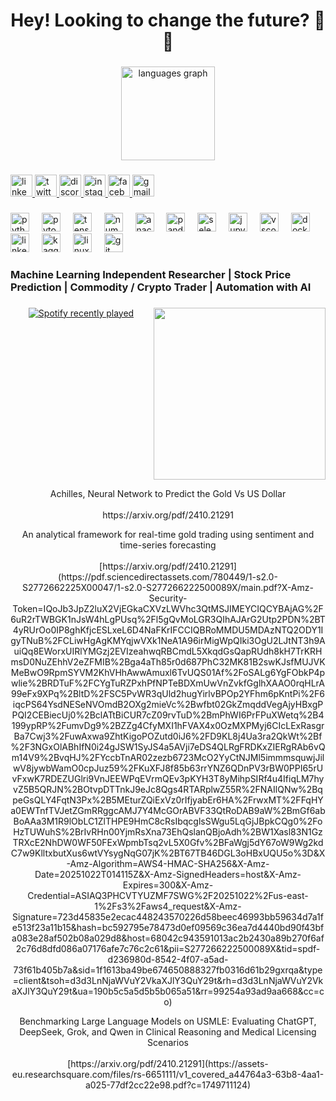 <h1 align="center">Hey! Looking to change the future? 🤖🖤</h1>

###

<div align="center">
  <img src="https://github-readme-stats.vercel.app/api/top-langs?username=angel-varela&locale=en&hide_title=false&layout=compact&card_width=320&langs_count=5&theme=dracula&hide_border=false" height="150" alt="languages graph"  />
</div>

###

<div align="left">
  <a href="https://www.linkedin.com/in/angel-varela-7b46332b0/" target="_blank">
    <img src="https://img.shields.io/static/v1?message=LinkedIn&logo=linkedin&label=&color=0077B5&logoColor=white&labelColor=&style=for-the-badge" height="35" alt="linkedin logo"  />
  </a>
  <a href="https://x.com/angelvarela2468" target="_blank">
    <img src="https://img.shields.io/static/v1?message=Twitter&logo=twitter&label=&color=1DA1F2&logoColor=white&labelColor=&style=for-the-badge" height="35" alt="twitter logo"  />
  </a>
  <a href="1200237303956770867" target="_blank">
    <img src="https://img.shields.io/static/v1?message=Discord&logo=discord&label=&color=7289DA&logoColor=white&labelColor=&style=for-the-badge" height="35" alt="discord logo"  />
  </a>
  <a href="https://www.instagram.com/_hellfire2468/" target="_blank">
    <img src="https://img.shields.io/static/v1?message=Instagram&logo=instagram&label=&color=E4405F&logoColor=white&labelColor=&style=for-the-badge" height="35" alt="instagram logo"  />
  </a>
  <a href="https://www.facebook.com/profile.php?id=100008444023551" target="_blank">
    <img src="https://img.shields.io/static/v1?message=Facebook&logo=facebook&label=&color=1877F2&logoColor=white&labelColor=&style=for-the-badge" height="35" alt="facebook logo"  />
  </a>
  <a href="angel.daniel.varela25@gmail.com" target="_blank">
    <img src="https://img.shields.io/static/v1?message=Gmail&logo=gmail&label=&color=D14836&logoColor=white&labelColor=&style=for-the-badge" height="35" alt="gmail logo"  />
  </a>
</div>

###

<div align="left">
  <img src="https://cdn.jsdelivr.net/gh/devicons/devicon/icons/python/python-original.svg" height="30" alt="python logo"  />
  <img width="12" />
  <img src="https://cdn.jsdelivr.net/gh/devicons/devicon/icons/pytorch/pytorch-original.svg" height="30" alt="pytorch logo"  />
  <img width="12" />
  <img src="https://cdn.jsdelivr.net/gh/devicons/devicon/icons/tensorflow/tensorflow-original.svg" height="30" alt="tensorflow logo"  />
  <img width="12" />
  <img src="https://cdn.jsdelivr.net/gh/devicons/devicon/icons/numpy/numpy-original.svg" height="30" alt="numpy logo"  />
  <img width="12" />
  <img src="https://cdn.jsdelivr.net/gh/devicons/devicon/icons/anaconda/anaconda-original.svg" height="30" alt="anaconda logo"  />
  <img width="12" />
  <img src="https://cdn.jsdelivr.net/gh/devicons/devicon/icons/pandas/pandas-original.svg" height="30" alt="pandas logo"  />
  <img width="12" />
  <img src="https://cdn.simpleicons.org/selenium/43B02A" height="30" alt="selenium logo"  />
  <img width="12" />
  <img src="https://cdn.jsdelivr.net/gh/devicons/devicon/icons/jupyter/jupyter-original.svg" height="30" alt="jupyter logo"  />
  <img width="12" />
  <img src="https://cdn.jsdelivr.net/gh/devicons/devicon/icons/vscode/vscode-original.svg" height="30" alt="vscode logo"  />
  <img width="12" />
  <img src="https://cdn.simpleicons.org/docker/2496ED" height="30" alt="docker logo"  />
  <img width="12" />
  <img src="https://cdn.jsdelivr.net/gh/devicons/devicon/icons/linkedin/linkedin-original.svg" height="30" alt="linkedin logo"  />
  <img width="12" />
  <img src="https://cdn.jsdelivr.net/gh/devicons/devicon/icons/kaggle/kaggle-original.svg" height="30" alt="kaggle logo"  />
  <img width="12" />
  <img src="https://cdn.jsdelivr.net/gh/devicons/devicon/icons/linux/linux-original.svg" height="30" alt="linux logo"  />
  <img width="12" />
  <img src="https://cdn.simpleicons.org/git/F05032" height="30" alt="git logo"  />
</div>

###

<h3 align="left">Machine Learning Independent Researcher | Stock Price Prediction | Commodity / Crypto Trader | Automation with AI</h3>

###

<img align="right" height="275" src="https://upload.wikimedia.org/wikipedia/commons/b/ba/Achilles_fighting_against_Memnon_Leiden_Rijksmuseum_voor_Oudheden.jpg"  />

###

<div align="center">
  <a href="https://open.spotify.com/user/yb5nvmq3upkooyu7rihh047sq">
    <img src="https://spotify-recently-played-readme.vercel.app/api?user=yb5nvmq3upkooyu7rihh047sq&count=5&unique=true" alt="Spotify recently played"  />
  </a>
</div>

###

<br clear="both">

<p align="center">Achilles, Neural Network to Predict the Gold Vs US Dollar<br><br>https://arxiv.org/pdf/2410.21291</p>
<p align="center">An analytical framework for real-time gold trading using sentiment and time-series forecasting<br><br>[https://arxiv.org/pdf/2410.21291](https://pdf.sciencedirectassets.com/780449/1-s2.0-S2772662225X00047/1-s2.0-S277266222500089X/main.pdf?X-Amz-Security-Token=IQoJb3JpZ2luX2VjEGkaCXVzLWVhc3QtMSJIMEYCIQCYBAjAG%2F6uR2rTWBGK1nJsW4hLgPUsq%2Fl5gQvMoLGR3QIhAJArG2Utp2PDN%2BT4yRUrOo0IP8ghKfjcESLxeL6D4NaFKrIFCCIQBRoMMDU5MDAzNTQ2ODY1IgyTNuB%2FCLiwHgAgKMYqjwVXk1NeA1A96irMigWpQIki3OgU2LJtNT3h9AuiQq8EWorxUIRlYMGzj2EVIzeahwqRBCmdL5XkqdGsQapRUdh8kH7TrKRHmsD0NuZEhhV2eZFMIB%2Bga4aTh85r0d687PhC32MK81B2swKJsfMUJVKMeBwO9RpmSYVM2KhVHhAwwAmuxl6TvUQS01Af%2FoSALg6YgFObkP4pwlie%2BRDTuF%2FCYgTuRZPxhPfNPTeBDXmUwVnZvkfGglhXAAO0rqHLrA99eFx9XPq%2BltD%2FSC5PvWR3qUld2hugYirlvBPOp2YFhm6pKntPi%2F6iqcPS64YsdNESeNVOmdB2OXg2mieVc%2Bwfbt02GkZmqddVegAjyHBxgPPQI2CEBiecUj0%2BclATtBiCUR7cZ09rvTuD%2BmPhWI6PrFPuXWetq%2B4199ypRP%2FumvDg9%2BZZg4CfyMXI1hFVAX4x0OzMXPMyj6CIcLExRasgrBa7Cwj3%2FuwAxwa9ZhtKigoPOZutd0iJ6%2FD9KL8j4Ua3ra2QkWt%2Bf%2F3NGxOlABhIfN0i24gJSW1SyJS4a5AVji7eDS4QLRgFRDKxZIERgRAb6vQm14V9%2BvqHJ%2FYccbTnAR02zezb6723McO2YyCtNJMl5immmsquwjJilwV8jywbWamO0cpJuz59%2FKuXFJ8f85b63rrYNZ6QDnPV3rBW0PPI65rUvFxwK7RDEZUGlri9VnJEEWPqEVrmQEv3pKYH3T8yMihpSIRf4u4IfiqLM7hyvZ5B5QRJN%2BOtvpDTTnkJ9eJc8Qgs4RTARplwZ55R%2FNAIlQNw%2BqpeGsQLY4FqtN3Px%2B5MEturZQiExVz0rIfjyabEr6HA%2FrwxMT%2FFqHYa0EWTnfTVJetZGmRRggcAMJ7Y4McGOrABVF33QtRoDAB9aW%2BmGf6abBoAAa3M1R9lObLC1ZlTHPE9HmC8cRsIbqcglsSWgu5LqGjJBpkCQg0%2FoHzTUWuhS%2BrIvRHn00YjmRsXna73EhQslanQBjoAdh%2BW1Xasl83N1GzTRXcE2NhDW0WF50FExWpmbTsq2vL5X0Gfv%2BFaWgj5dY67oW9Wg2kdC7w9KlltxbutXus6wtVYsygNqG07jK%2BT67TB46DGL3oHBxUQU5o%3D&X-Amz-Algorithm=AWS4-HMAC-SHA256&X-Amz-Date=20251022T014115Z&X-Amz-SignedHeaders=host&X-Amz-Expires=300&X-Amz-Credential=ASIAQ3PHCVTYUZMF7SWG%2F20251022%2Fus-east-1%2Fs3%2Faws4_request&X-Amz-Signature=723d45835e2ecac448243570226d58beec46993bb59634d7a1fe513f23a11b15&hash=bc592795e78473d0ef09569c36ea7d4440bd90f43bfa083e28af502b08a029d8&host=68042c943591013ac2b2430a89b270f6af2c76d8dfd086a07176afe7c76c2c61&pii=S277266222500089X&tid=spdf-d236980d-8542-4f07-a5ad-73f61b405b7a&sid=1f1613ba49be674650888327fb0316d61b29gxrqa&type=client&tsoh=d3d3LnNjaWVuY2VkaXJlY3QuY29t&rh=d3d3LnNjaWVuY2VkaXJlY3QuY29t&ua=190b5c5a5d5b5b065a51&rr=99254a93ad9aa668&cc=co)</p>
<p align="center">Benchmarking Large Language Models on USMLE: Evaluating ChatGPT, DeepSeek, Grok, and Qwen in Clinical Reasoning and Medical Licensing Scenarios<br><br>[https://arxiv.org/pdf/2410.21291](https://assets-eu.researchsquare.com/files/rs-6651111/v1_covered_a44764a3-63b8-4aa1-a025-77df2cc22e98.pdf?c=1749711124)</p>

###
